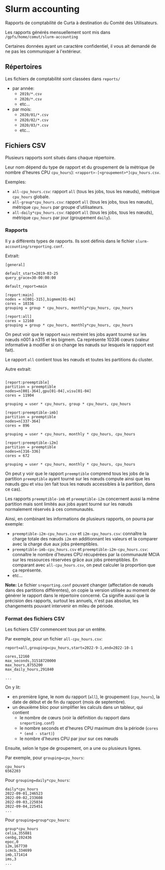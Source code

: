 # Slurm accounting

Rapports de comptabilité de Curta à destination du Comité des Utilisateurs.

Les rapports générés mensuellement sont mis dans `/gpfs/home/comut/slurm-accounting`

Certaines données ayant un caractère confidentiel, il vous ait demandé de ne pas les communiquer à l'extérieur.

## Répertoires

Les fichiers de comptabilité sont classées dans `reports/`

- par année:
  - `2019/*.csv`
  - `2020/*.csv`
  - etc...
- par mois:
  - `2020/01/*.csv`
  - `2020/02/*.csv`
  - `2020/03/*.csv`
  - etc...

## Fichiers CSV

Plusieurs rapports sont situés dans chaque répertoire.

Leur nom dépend du type de rapport et du groupement de la métrique (le nombre d'heures CPU `cpu_hours`): `<rapport>-[<groupement>*]cpu_hours.csv`.

Exemples:
- `all-cpu_hours.csv`: rapport `all` (tous les jobs, tous les nœuds), métrique `cpu_hours` globale.
- `all-group*cpu_hours.csv`: rapport `all` (tous les jobs, tous les nœuds), métrique `cpu_hours` par groupe d'utilisateurs.
- `all-daily*cpu_hours.csv`: rapport `all` (tous les jobs, tous les nœuds), métrique `cpu_hours` par jour (groupement `daily`).

### Rapports

Il y a différents types de rapports. Ils sont définis dans le fichier `slurm-accounting/sreporting.conf`.

Extrait:

```
[general]

default_start=2019-03-25
query_grace=30-00:00:00

default_report=main

[report:main]
nodes = n[001-315],bigmem[01-04]
cores = 10336
grouping = group * cpu_hours, monthly*cpu_hours, cpu_hours

[report:all]
cores = 12160
grouping = group * cpu_hours, monthly*cpu_hours, cpu_hours

```

On peut voir que le rapport `main` restreint les jobs ayant tourné sur les nœuds n001 à n315 et les bigmem. Ca représente 10336 cœurs (valeur informative à modifier si on change les nœuds sur lesquels le rapport est fait).

Le rapport `all` contient tous les nœuds et toutes les partitions du cluster.

Autre extrait:


```

[report:preemptible]
partition = preemptible
nodes=n[001-364],gpu[01-04],visu[01-04]
cores = 11904

grouping = user * cpu_hours, group * cpu_hours, cpu_hours

[report:preemptible-imb]
partition = preemptible
nodes=n[337-364]
cores = 896

grouping = user * cpu_hours, monthly * cpu_hours, cpu_hours

[report:preemptible-i2m]
partition = preemptible
nodes=n[316-336]
cores = 672

grouping = user * cpu_hours, monthly * cpu_hours, cpu_hours
```

On peut y voir que le rapport `preemptible` comprend tous les jobs de la partition `preemptible` ayant tourné sur les nœuds compute ainsi que les nœuds gpu et visu (en fait tous les nœuds accessibles à la partition, dans ce cas).

Les rapports `preemptible-imb` et `preemptible-i2m` concernent aussi la même partition mais sont limités aux jobs ayant tourné sur les nœuds normalement réservés à ces communautés.

Ainsi, en combinant les informations de plusieurs rapports, on pourra par exemple:

- `preemptible-i2m-cpu_hours.csv` et `i2m-cpu_hours.csv`: connaître la charge totale des nœuds `i2m` en additionnant les valeurs et la comparer avec la charge due aux jobs préemptibles.
- `preemptible-imb-cpu_hours.csv` et  `preemptible-i2m-cpu_hours.csv`: connaître le nombre d'heures CPU récupérées par la communauté MCIA sur les ressources réservées grâce aux jobs préemptibles. En comparant avec `all-cpu_hours.csv`, on peut calculer la proportion que ça représente.
- etc...

**Note:** Le fichier `sreporting.conf` pouvant changer (affectation de nœuds dans des partitions différentes), on copie la version utilisée au moment de générer le rapport dans le répertoire concerné. Ca signifie aussi que la précision des rapports, surtout les annuels, n'est pas absolue, les changements pouvant intervenir en mileu de période.

### Format des fichiers CSV

Les fichiers CSV commencent tous par un entête.

Par exemple, pour un fichier `all-cpu_hours.csv`:

```
report=all,grouping=cpu_hours,start=2022-9-1,end=2022-10-1

cores,12160
max_seconds,31518720000
max_hours,8755200
max_daily_hours,291840

...
```

On y lit:
- en première ligne, le nom du rapport (`all`), le groupement (`cpu_hours`), la date de début et de fin du rapport (mois de septembre).
- un deuxième bloc pour simplifier les calculs dans un tableur, qui contient
  - le nombre de cœurs (voir la définition du rapport dans `sreporting.conf`)
  - le nombre seconds et d'heures CPU maximum dns la période (`cores * (end - start)`)
  - le nombre d'heures CPU par jour sur ces nœuds
  
Ensuite, selon le type de groupement, on a une ou plusieurs lignes.

Par exemple, pour `grouping=cpu_hours`:

```
cpu_hours
6562203
```

Pour `grouping=daily*cpu_hours`:

```
daily*cpu_hours
2022-09-01,246523
2022-09-02,233608
2022-09-03,225034
2022-09-04,225451
...
```


Pour `grouping=group*cpu_hours`:

```
group*cpu_hours
celia,355881
cenbg,192436
epoc,0
i2m,167730
icmcb,334699
imb,171414
ims,3
...
```

